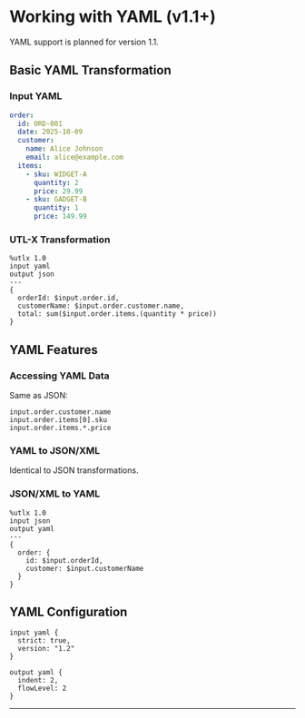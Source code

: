# Working with YAML (v1.1+)

YAML support is planned for version 1.1.

## Basic YAML Transformation

### Input YAML

```yaml
order:
  id: ORD-001
  date: 2025-10-09
  customer:
    name: Alice Johnson
    email: alice@example.com
  items:
    - sku: WIDGET-A
      quantity: 2
      price: 29.99
    - sku: GADGET-B
      quantity: 1
      price: 149.99
```

### UTL-X Transformation

```utlx
%utlx 1.0
input yaml
output json
---
{
  orderId: $input.order.id,
  customerName: $input.order.customer.name,
  total: sum($input.order.items.(quantity * price))
}
```

## YAML Features

### Accessing YAML Data

Same as JSON:

```utlx
input.order.customer.name
input.order.items[0].sku
input.order.items.*.price
```

### YAML to JSON/XML

Identical to JSON transformations.

### JSON/XML to YAML

```utlx
%utlx 1.0
input json
output yaml
---
{
  order: {
    id: $input.orderId,
    customer: $input.customerName
  }
}
```

## YAML Configuration

```utlx
input yaml {
  strict: true,
  version: "1.2"
}

output yaml {
  indent: 2,
  flowLevel: 2
}
```

---
